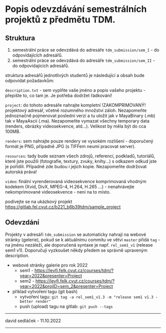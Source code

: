 Popis odevzdávání semestrálních projektů z předmětu **TDM**.
=
Struktura
-

1. semestrální práce se odevzdává do adresáře `tdm_submission/sem_I` - do odpovídajících adresářů.
2. semestrální práce se odevzdává do adresáře `tdm_submission/sem_II` - do odpovídajících adresářů.

struktura adresářů jednotlivých studentů je následující a obsah bude odpovídat požadavkům:

`description.txt` - sem vyplňte vaše jméno a popis vašeho projektu - přepište to, co tam je. Je potřeba dodržet řádkování!

`project`: do tohoto adresáře nahrajte kompletní !ZAKOMPRIMOVANÝ! projektový adresář, včetně rozumného množství záloh. Nezapomeňte jednoznačně pojmenovat poslední verzi a tu uložit jak v MayaBinary (.mb) tak v MayaAscii (.ma). Nezapomeňte vymazat všechny temporary data (renders, obrázky videosekvence, atd...). Velikost by měla být do cca 100MB.

`renders`: sem nahrajte pouze rendery ve vysokém rozlišení - doporučený formát je PNG, případně JPG (s TIFFem neumí pracovat server).

`resources`: tady bude seznam všech zdrojů, referencí, podkladů, tutoriálů, které jste použili (fotografie, textury, zvuky, knihy...) s odkazem odkud jste je pořídili. Případně zde budou i jejich kopie. Nezapomeňte dodržovat autorská práva! 

`video`: finální vyrenderovaná videosekvence komprimovaná vhodným kodekem (Xvid, DivX, MPEG-4, H.264, H.265 ...) - nenahrávejte nekomprimované videosekvence - není na to místo.

podívejte se na ukázkový projekt https://gitlab.fel.cvut.cz/b221_b6b39tdm/sample_project

Odevzdání
-
Projekty v adresáři `tdm_submission` se automaticky nahrají na webové stránky (gelerie), pokud se k aktuálnímu commitu ve větvi `master` přidá `tag` - na jménu nezáleží, ale doporučená syntaxe je např. `rel_sem1_v1` (release sem1 v1). Doporučuji vyzkoušet někdy předem se správně upraveným description.

* webové stránky galerie pro rok 2022
    * sem1 - https://leyfi.felk.cvut.cz/courses/tdm/?year=2022&presenter=Project
    * sem2 - https://leyfi.felk.cvut.cz/courses/tdm/?year=2022&projID=sem_2&presenter=Project
* příklad vytvoření tagu (git bash)
    * vytvoření tagu: `git tag -a rel_sem1_v1.3 -m "release sem1 v1.3 - better render"`
    * push (upload) tagu na gitlab: `git push --tags`

*******************************
 david sedláček - 11.10.2022
*******************************